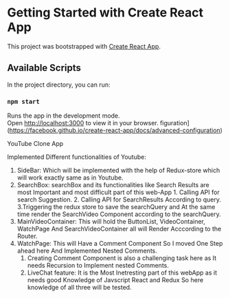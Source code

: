# Getting Started with Create React App

This project was bootstrapped with [Create React App](https://github.com/facebook/create-react-app).

## Available Scripts

In the project directory, you can run:

### `npm start`

Runs the app in the development mode.\
Open [http://localhost:3000](http://localhost:3000) to view it in your browser.
figuration](https://facebook.github.io/create-react-app/docs/advanced-configuration)


YouTube Clone App

Implemented Different functionalities of Youtube:

  1. SideBar: Which will be implemented with the help of Redux-store which will work exactly same as in Youtube.
  2. SearchBox: searchBox and its functionalities like Search Results are most Important and most difficult part of this web-App
           1. Calling API for search Suggestion.
           2. Calling API for SearchResults According to query.
           3.Triggering the redux store to save the searchQuery and At the same time render the SearchVideo Component according to the                  searchQuery.
  3. MainVideoContainer: This will hold the ButtonList, VideoContainer, WatchPage And SearchVideoContainer all will Render Acccording to 
     the Router.
  4. WatchPage: This will Have a Comment Component So I moved One Step ahead here And Implemented Nested Comments.
       1. Creating Comment Component is also a challenging task here as It needs Recursion to Implement nested Comments.
       2. LiveChat feature: It is the Most Inetresting part of this webApp as it needs good Knowledge of Javscript React and Redux So 
          here knowledge of all three will be tested.
